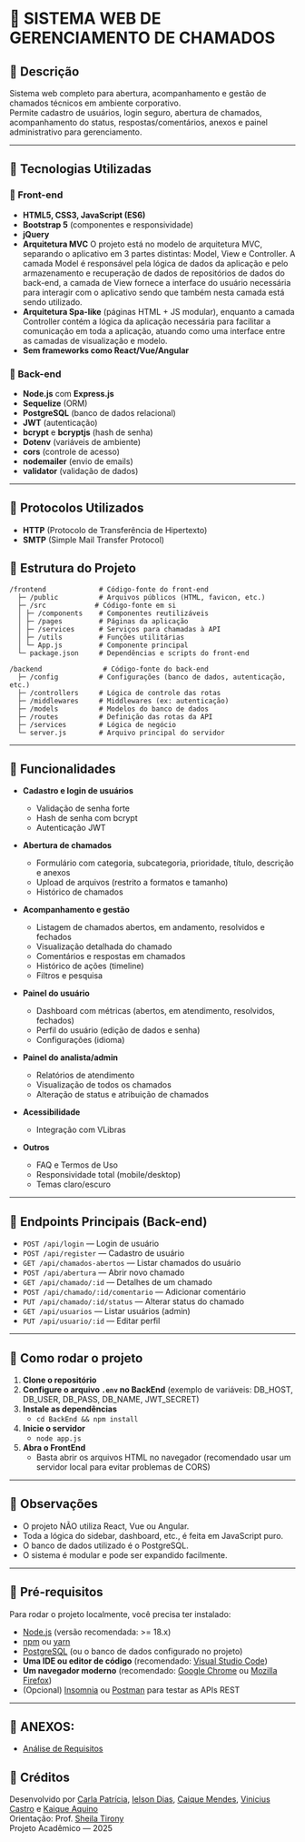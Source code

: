 # 📌 SISTEMA WEB DE GERENCIAMENTO DE CHAMADOS

## 📍 Descrição

Sistema web completo para abertura, acompanhamento e gestão de chamados técnicos em ambiente corporativo.  
Permite cadastro de usuários, login seguro, abertura de chamados, acompanhamento do status, respostas/comentários, anexos e painel administrativo para gerenciamento.

---

## 📍 Tecnologias Utilizadas

### 🔹 Front-end

- **HTML5, CSS3, JavaScript (ES6)**
- **Bootstrap 5** (componentes e responsividade)
- **jQuery**
- **Arquitetura MVC** O projeto está no modelo de arquitetura MVC, separando o aplicativo em 3 partes distintas: Model, View e Controller. A camada Model é responsável pela lógica de dados da aplicação e pelo armazenamento e recuperação de dados de repositórios de dados do back-end, a camada de View fornece a interface do usuário necessária para interagir com o aplicativo sendo que também nesta camada está sendo utilizado.
- **Arquitetura Spa-like**   (páginas HTML + JS modular), enquanto a camada Controller contém a lógica da aplicação necessária para facilitar a comunicação em toda a aplicação, atuando como uma interface entre as camadas de visualização e modelo.
- **Sem frameworks como React/Vue/Angular**

### 🔹 Back-end

- **Node.js** com **Express.js**
- **Sequelize** (ORM)
- **PostgreSQL** (banco de dados relacional)
- **JWT** (autenticação)
- **bcrypt** e **bcryptjs** (hash de senha)
- **Dotenv** (variáveis de ambiente)
- **cors** (controle de acesso)
- **nodemailer** (envio de emails)
- **validator** (validação de dados)

---

## 📍 Protocolos Utilizados

- **HTTP** (Protocolo de Transferência de Hipertexto)
- **SMTP** (Simple Mail Transfer Protocol)

## 📍 Estrutura do Projeto

```
/frontend             # Código-fonte do front-end
  ├─ /public          # Arquivos públicos (HTML, favicon, etc.)
  ├─ /src            # Código-fonte em si
  │ ├─ /components    # Componentes reutilizáveis
  │ ├─ /pages         # Páginas da aplicação
  │ ├─ /services      # Serviços para chamadas à API
  │ ├─ /utils         # Funções utilitárias
  │ └─ App.js         # Componente principal
  └─ package.json     # Dependências e scripts do front-end

/backend               # Código-fonte do back-end
  ├─ /config          # Configurações (banco de dados, autenticação, etc.)
  ├─ /controllers     # Lógica de controle das rotas
  ├─ /middlewares     # Middlewares (ex: autenticação)
  ├─ /models          # Modelos do banco de dados
  ├─ /routes          # Definição das rotas da API
  ├─ /services        # Lógica de negócio
  └─ server.js        # Arquivo principal do servidor
```

---

## 📍 Funcionalidades

- **Cadastro e login de usuários**
  - Validação de senha forte
  - Hash de senha com bcrypt
  - Autenticação JWT

- **Abertura de chamados**
  - Formulário com categoria, subcategoria, prioridade, título, descrição e anexos
  - Upload de arquivos (restrito a formatos e tamanho)
  - Histórico de chamados

- **Acompanhamento e gestão**
  - Listagem de chamados abertos, em andamento, resolvidos e fechados
  - Visualização detalhada do chamado
  - Comentários e respostas em chamados
  - Histórico de ações (timeline)
  - Filtros e pesquisa

- **Painel do usuário**
  - Dashboard com métricas (abertos, em atendimento, resolvidos, fechados)
  - Perfil do usuário (edição de dados e senha)
  - Configurações (idioma)

- **Painel do analista/admin**
  - Relatórios de atendimento
  - Visualização de todos os chamados
  - Alteração de status e atribuição de chamados

- **Acessibilidade**
  - Integração com VLibras

- **Outros**
  - FAQ e Termos de Uso
  - Responsividade total (mobile/desktop)
  - Temas claro/escuro

---

## 📍 Endpoints Principais (Back-end)

- `POST /api/login` — Login de usuário
- `POST /api/register` — Cadastro de usuário
- `GET /api/chamados-abertos` — Listar chamados do usuário
- `POST /api/abertura` — Abrir novo chamado
- `GET /api/chamado/:id` — Detalhes de um chamado
- `POST /api/chamado/:id/comentario` — Adicionar comentário
- `PUT /api/chamado/:id/status` — Alterar status do chamado
- `GET /api/usuarios` — Listar usuários (admin)
- `PUT /api/usuario/:id` — Editar perfil

---

## 📍 Como rodar o projeto

1. **Clone o repositório**
2. **Configure o arquivo `.env` no BackEnd** (exemplo de variáveis: DB_HOST, DB_USER, DB_PASS, DB_NAME, JWT_SECRET)
3. **Instale as dependências**
   - `cd BackEnd && npm install`
4. **Inicie o servidor**
   - `node app.js`
5. **Abra o FrontEnd**
   - Basta abrir os arquivos HTML no navegador (recomendado usar um servidor local para evitar problemas de CORS)

---

## 📍 Observações

- O projeto NÃO utiliza React, Vue ou Angular.
- Toda a lógica do sidebar, dashboard, etc., é feita em JavaScript puro.
- O banco de dados utilizado é o PostgreSQL.
- O sistema é modular e pode ser expandido facilmente.

---

## 📍 Pré-requisitos

Para rodar o projeto localmente, você precisa ter instalado:

- [Node.js](https://nodejs.org/) (versão recomendada: >= 18.x)
- [npm](https://www.npmjs.com/) ou [yarn](https://yarnpkg.com/)
- [PostgreSQL](https://www.postgresql.org/) (ou o banco de dados configurado no projeto)
- **Uma IDE ou editor de código** (recomendado: [Visual Studio Code](https://code.visualstudio.com/))
- **Um navegador moderno** (recomendado: [Google Chrome](https://www.google.com/chrome/) ou [Mozilla Firefox](https://www.mozilla.org/firefox/))
- (Opcional) [Insomnia](https://insomnia.rest/) ou [Postman](https://www.postman.com/) para testar as APIs REST

---
## 📍 ANEXOS:

- [Análise de Requisitos](https://drive.google.com/drive/folders/1mnMf63SudRqTQ4NZpG2nI3VEifoxGF4A?usp=sharing)

## 📍 Créditos

Desenvolvido por [Carla Patrícia](https://www.linkedin.com/in/carlapatriciasg/), [Ielson Dias](https://www.linkedin.com/in/ielson-dias/), [Caique Mendes](https://www.linkedin.com/in/caiquemendes-/), [Vinicius Castro](https://www.linkedin.com/in/vinicius-castrodev/) e [Kaique Aquino](https://www.linkedin.com/in/kaique-aquino/)  
Orientação: Prof. [Sheila Tirony](https://www.linkedin.com/in/sheila-tirony-a2207924/)  
Projeto Acadêmico — 2025


